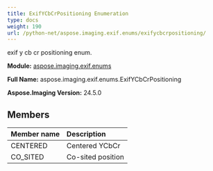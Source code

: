 ```yaml
---
title: ExifYCbCrPositioning Enumeration
type: docs
weight: 190
url: /python-net/aspose.imaging.exif.enums/exifycbcrpositioning/
---
```


exif y cb cr positioning enum.

**Module:** [aspose.imaging.exif.enums](/imaging/python-net/aspose.imaging.exif.enums/)

**Full Name:** aspose.imaging.exif.enums.ExifYCbCrPositioning

**Aspose.Imaging Version:** 24.5.0

## **Members**
| **Member name** | **Description** |
| :- | :- |
| CENTERED | Centered YCbCr |
| CO_SITED | Co-sited position |
